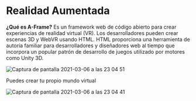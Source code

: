<h1>Realidad Aumentada</h1>

<b>¿Qué es A-Frame?</b> Es un framework web de código abierto para crear experiencias de realidad virtual (VR). Los desarrolladores pueden crear escenas 3D y WebVR usando HTML. HTML proporciona una herramienta de autoría familiar para desarrolladores y diseñadores web al tiempo que incorpora un popular patrón de desarrollo de juegos utilizado por motores como Unity 3D.

![Captura de pantalla 2021-03-06 a las 23 04 51](https://user-images.githubusercontent.com/65786438/110222140-694ec780-7ed0-11eb-9f1f-fbf432228bc5.png)


Puedes crear tu propio mundo virtual

![Captura de pantalla 2021-03-06 a las 23 04 41](https://user-images.githubusercontent.com/65786438/110222138-65bb4080-7ed0-11eb-9d40-5867a06a3483.png)



